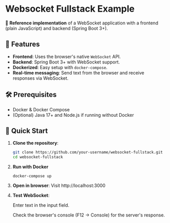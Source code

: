 # Websocket Fullstack Example

🔗 **Reference implementation** of a WebSocket application with a frontend (plain JavaScript) and backend (Spring Boot 3+).

## 🌟 Features

- **Frontend**: Uses the browser's native `WebSocket` API.
- **Backend**: Spring Boot 3+ with WebSocket support.
- **Dockerized**: Easy setup with `docker-compose`.
- **Real-time messaging**: Send text from the browser and receive responses via WebSocket.

## 🛠️ Prerequisites

- Docker & Docker Compose
- (Optional) Java 17+ and Node.js if running without Docker

## 🚀 Quick Start

1. **Clone the repository**:
   ```bash
   git clone https://github.com/your-username/websocket-fullstack.git
   cd websocket-fullstack
   ```

2. **Run with Docker**
    ```shell
    docker-compose up
    ```
3. **Open in browser**:
   Visit http://localhost:3000

4. **Test WebSocket**:

    Enter text in the input field.

    Check the browser's console (F12 → Console) for the server's response.


